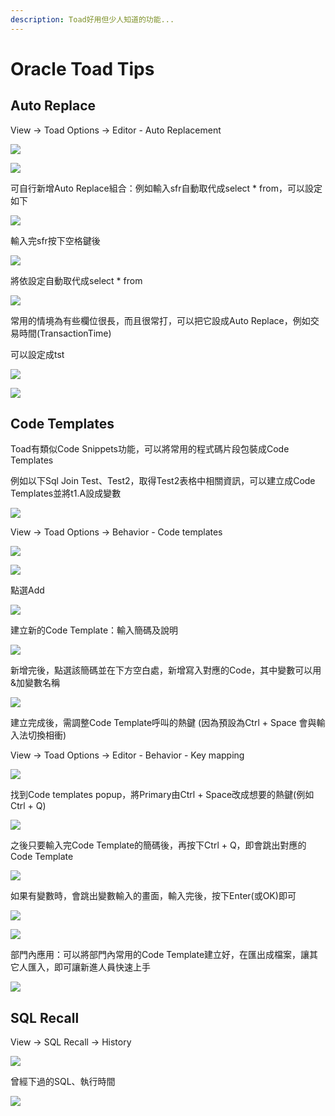 ```yaml
---
description: Toad好用但少人知道的功能...
---
```


# Oracle Toad Tips

## Auto Replace

View → Toad Options → Editor - Auto Replacement

![](.gitbook/assets/image%20%2815%29.png)

![](.gitbook/assets/image%20%28141%29.png)

可自行新增Auto Replace組合：例如輸入sfr自動取代成select \* from，可以設定如下

![](.gitbook/assets/image%20%28243%29.png)

輸入完sfr按下空格鍵後

![](.gitbook/assets/image%20%28394%29.png)

將依設定自動取代成select \* from

![](.gitbook/assets/image%20%28402%29.png)

常用的情境為有些欄位很長，而且很常打，可以把它設成Auto Replace，例如交易時間\(TransactionTime\)

可以設定成tst

![](.gitbook/assets/image%20%28479%29.png)

![](.gitbook/assets/image%20%28232%29.png)

## Code Templates

Toad有類似Code Snippets功能，可以將常用的程式碼片段包裝成Code Templates

例如以下Sql Join Test、Test2，取得Test2表格中相關資訊，可以建立成Code Templates並將t1.A設成變數

![](.gitbook/assets/image%20%28254%29.png)

View → Toad Options → Behavior - Code templates

![](.gitbook/assets/image%20%28400%29.png)

![](.gitbook/assets/image%20%28337%29.png)

點選Add

![](.gitbook/assets/image%20%28168%29.png)

建立新的Code Template：輸入簡碼及說明

![](.gitbook/assets/image%20%28153%29.png)

新增完後，點選該簡碼並在下方空白處，新增寫入對應的Code，其中變數可以用&加變數名稱

![](.gitbook/assets/image%20%28368%29.png)

建立完成後，需調整Code Template呼叫的熱鍵 \(因為預設為Ctrl + Space 會與輸入法切換相衝\)

View → Toad Options → Editor - Behavior - Key mapping

![](.gitbook/assets/image%20%28410%29.png)

找到Code templates popup，將Primary由Ctrl + Space改成想要的熱鍵\(例如Ctrl + Q\)

![](.gitbook/assets/image%20%28236%29.png)

之後只要輸入完Code Template的簡碼後，再按下Ctrl + Q，即會跳出對應的Code Template

![](.gitbook/assets/image%20%28115%29.png)

如果有變數時，會跳出變數輸入的畫面，輸入完後，按下Enter\(或OK\)即可

![](.gitbook/assets/image%20%28180%29.png)

![](.gitbook/assets/image%20%28381%29.png)

部門內應用：可以將部門內常用的Code Template建立好，在匯出成檔案，讓其它人匯入，即可讓新進人員快速上手

![](.gitbook/assets/image%20%2857%29.png)

## SQL Recall

View → SQL Recall → History

![](.gitbook/assets/image%20%28214%29.png)

曾經下過的SQL、執行時間

![](.gitbook/assets/image%20%28209%29.png)



